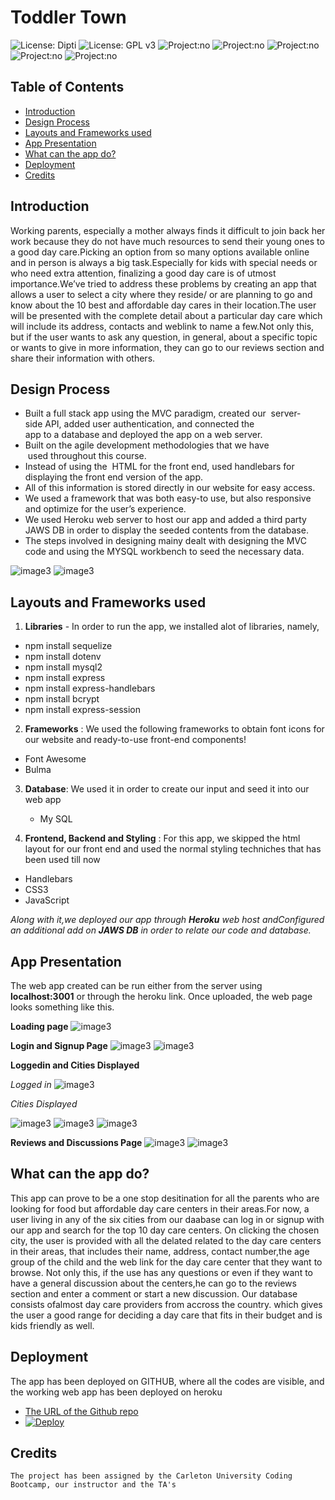 # Toddler Town 
![License: Dipti](https://img.shields.io/badge/Coder-Dipti'sCode-yellow.svg)
![License: GPL v3](https://img.shields.io/badge/License-MIT-pink.svg)
![Project:no](https://img.shields.io/badge/db-Sequelize-red.svg)
![Project:no](https://img.shields.io/badge/app-FullStack-green.svg)
![Project:no](https://img.shields.io/badge/Frontend-HandleBars-blue.svg)
![Project:no](https://img.shields.io/badge/Styling-Bulma-purple.svg)
![Project:no](https://img.shields.io/badge/Backend-JavaScript-orange.svg)

## Table of Contents
* [Introduction](#introduction)
* [Design Process](#design)
* [Layouts and Frameworks used](#api)
* [App Presentation](#details)
* [What can the app do?](#details)
* [Deployment](#installations)
* [Credits](#credits)
 
 ## Introduction 
Working parents, especially a mother always finds it difficult to join back her work because they do not have much resources to send their young ones to a good day care.Picking an option from so many options available online and in person is always a big task.Especially for kids with special needs or who need extra attention, finalizing a good day care is of utmost importance.We’ve tried to address these problems by creating an app that allows a user to select a city where they reside/ or are planning to go and know about the 10 best and affordable day cares in their location.The user will be presented with the complete detail about a particular day care which will include its address, contacts and weblink to name a few.Not only this, but if the user wants to ask any question, in general, about a specific topic or wants to give in more information, they can go to our reviews section and share their information with others. 
## Design Process
   * Built a full stack app using the MVC paradigm, created our  server-side API, added user authentication, and connected the app to a database and deployed the app on a web  server.
   * Built on the agile development methodologies that we have  used throughout this course.
   * Instead of using the  HTML for the front end, used handlebars for displaying the front end version of the app.
   * All of this information is stored directly in our website for easy access.
   * We used a framework that was both easy-to use, but also responsive and optimize for the user’s experience.
   * We used Heroku web server to host our app and added a third party JAWS DB in order to display the seeded contents from the database.
   * The steps involved in designing mainy dealt with designing the MVC code and using the MYSQL workbench to seed the necessary data. 
   
 ![image3](public/images/mvc.png)
 ![image3](public/images/db.png)

 ## Layouts and Frameworks used
 1. __Libraries__ - In order to run the app, we installed alot of libraries, namely,
   * npm install sequelize
   * npm install dotenv
   * npm install mysql2
   * npm install express
   * npm install express-handlebars
   * npm install bcrypt
   * npm install express-session
 2. __Frameworks__ : We used the following frameworks to obtain font icons for our website and ready-to-use front-end components!
   * Font Awesome
   * Bulma
 3. __Database__: We used it in order to create our input and seed it into our web app
 
    * My SQL
 4. __Frontend, Backend and Styling__ : For this app, we skipped the html layout for our front end and used the normal styling techniches that has been used till now
   * Handlebars
   * CSS3
   * JavaScript

_Along with it,we deployed our app through __Heroku__ web host andConfigured an additional add on __JAWS DB__ in order to relate our code and database._

 
 ## App Presentation
 The web app created can be run either from the server using __localhost:3001__ or through the heroku link. Once uploaded, the web page looks something like this.
 
  __Loading page__
   ![image3](public/images/landing.png)
   
   __Login and Signup Page__
   ![image3](public/images/login.png)
   ![image3](public/images/signup.png)
    
   __Loggedin and Cities Displayed__
  
  _Logged in_
   ![image3](public/images/loggedin.png)
   
   _Cities Displayed_
   
   ![image3](public/images/c1.png)
   ![image3](public/images/c2.png)
   ![image3](public/images/c3.png)
 
  __Reviews and Discussions Page__
    ![image3](public/images/write.png)
   ![image3](public/images/create.png)
   
 


 ## What can the app do?
This app can prove to be a one stop desitination for all the parents who are looking for food but affordable day care centers in their areas.For now, a user living in any of the six cities from our daabase can log in or signup with our app  and search for the top 10 day care centers. On clicking the chosen city, the user is provided with all the delated related to the day care centers in their areas, that includes their name, address, contact number,the age group of the child and the web link for the day care center that they want to browse. Not only this, if the use has any questions or even if they want to have a general discussion about the centers,he can go to the reviews section and enter a comment or start a new discussion. Our database consists ofalmost day care providers from accross the country. which gives the user a good range for deciding a day care that fits in their budget and is kids friendly as well.


 
 ## Deployment
  The app has been deployed on GITHUB, where all the codes are visible, and the working web app has been deployed on heroku
   * [The URL of the Github repo](https://github.com/Dipti2021/Toddler-Town)
   *  [![Deploy](https://www.herokucdn.com/deploy/button.svg)](https://toddlertown-cu.herokuapp.com/)



  ## Credits
    The project has been assigned by the Carleton University Coding Bootcamp, our instructor and the TA's
   
     
 
 
 




